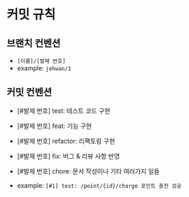 # 커밋 규칙

## 브랜치 컨벤션

- `[이름]/[발제 번호]`
- example: `jehwan/1`

## 커밋 컨벤션

- [#발제 번호] test: 테스트 코드 구현
- [#발제 번호] feat: 기능 구현
- [#발제 번호] refactor: 리팩토링 구현
- [#발제 번호] fix: 버그 & 리뷰 사항 반영
- [#발제 번호] chore: 문서 작성이나 기타 여러가지 일들

- example: `[#1] test: /point/{id}/charge 포인트 충전 성공`
